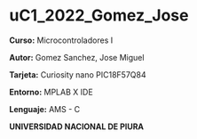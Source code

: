 # uC1_2022_Gomez_Jose

**Curso:** Microcontroladores I

**Autor:** Gomez Sanchez, Jose Miguel

**Tarjeta:** Curiosity nano PIC18F57Q84

**Entorno:** MPLAB X IDE

**Lenguaje:** AMS - C

**UNIVERSIDAD NACIONAL DE PIURA**
